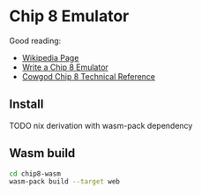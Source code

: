 # Chip 8 Emulator

Good reading:

- [Wikipedia Page](https://en.wikipedia.org/wiki/CHIP-8)
- [Write a Chip 8 Emulator](https://tobiasvl.github.io/blog/write-a-chip-8-emulator/)
- [Cowgod Chip 8 Technical Reference](http://devernay.free.fr/hacks/chip8/C8TECH10.HTM)

## Install

TODO nix derivation with wasm-pack dependency

## Wasm build

```bash
cd chip8-wasm
wasm-pack build --target web
```